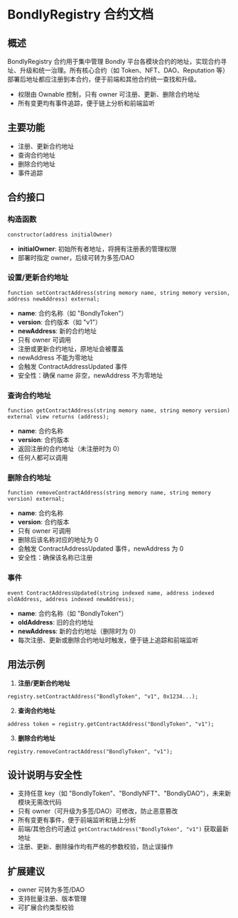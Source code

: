 # BondlyRegistry 合约文档

## 概述

BondlyRegistry 合约用于集中管理 Bondly 平台各模块合约的地址，实现合约寻址、升级和统一治理。所有核心合约（如 Token、NFT、DAO、Reputation 等）部署后地址都应注册到本合约，便于前端和其他合约统一查找和升级。

- 权限由 Ownable 控制，只有 owner 可注册、更新、删除合约地址
- 所有变更均有事件追踪，便于链上分析和前端监听

## 主要功能
- 注册、更新合约地址
- 查询合约地址
- 删除合约地址
- 事件追踪

## 合约接口

### 构造函数
```solidity
constructor(address initialOwner)
```
- **initialOwner**: 初始所有者地址，将拥有注册表的管理权限
- 部署时指定 owner，后续可转为多签/DAO

### 设置/更新合约地址
```solidity
function setContractAddress(string memory name, string memory version, address newAddress) external;
```
- **name**: 合约名称（如 "BondlyToken"）
- **version**: 合约版本（如 "v1"）
- **newAddress**: 新的合约地址
- 只有 owner 可调用
- 注册或更新合约地址，原地址会被覆盖
- newAddress 不能为零地址
- 会触发 ContractAddressUpdated 事件
- 安全性：确保 name 非空，newAddress 不为零地址

### 查询合约地址
```solidity
function getContractAddress(string memory name, string memory version) external view returns (address);
```
- **name**: 合约名称
- **version**: 合约版本
- 返回注册的合约地址（未注册时为 0）
- 任何人都可以调用

### 删除合约地址
```solidity
function removeContractAddress(string memory name, string memory version) external;
```
- **name**: 合约名称
- **version**: 合约版本
- 只有 owner 可调用
- 删除后该名称对应的地址为 0
- 会触发 ContractAddressUpdated 事件，newAddress 为 0
- 安全性：确保该名称已注册

### 事件
```solidity
event ContractAddressUpdated(string indexed name, address indexed oldAddress, address indexed newAddress);
```
- **name**: 合约名称（如 "BondlyToken"）
- **oldAddress**: 旧的合约地址
- **newAddress**: 新的合约地址（删除时为 0）
- 每次注册、更新或删除合约地址时触发，便于链上追踪和前端监听

## 用法示例

1. **注册/更新合约地址**
```solidity
registry.setContractAddress("BondlyToken", "v1", 0x1234...);
```

2. **查询合约地址**
```solidity
address token = registry.getContractAddress("BondlyToken", "v1");
```

3. **删除合约地址**
```solidity
registry.removeContractAddress("BondlyToken", "v1");
```

## 设计说明与安全性
- 支持任意 key（如 "BondlyToken"、"BondlyNFT"、"BondlyDAO"），未来新模块无需改代码
- 只有 owner（可升级为多签/DAO）可修改，防止恶意篡改
- 所有变更有事件，便于前端监听和链上分析
- 前端/其他合约可通过 `getContractAddress("BondlyToken", "v1")` 获取最新地址
- 注册、更新、删除操作均有严格的参数校验，防止误操作

## 扩展建议
- owner 可转为多签/DAO
- 支持批量注册、版本管理
- 可扩展合约类型校验

